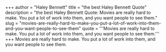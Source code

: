 +++
author = "Haley Bennett"
title = "the best Haley Bennett Quote"
description = "the best Haley Bennett Quote: Movies are really hard to make. You put a lot of work into them, and you want people to see them."
slug = "movies-are-really-hard-to-make-you-put-a-lot-of-work-into-them-and-you-want-people-to-see-them"
quote = '''Movies are really hard to make. You put a lot of work into them, and you want people to see them.'''
+++
Movies are really hard to make. You put a lot of work into them, and you want people to see them.
